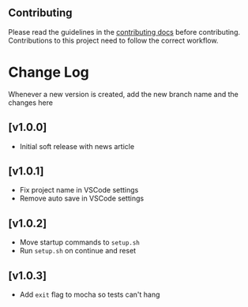 ## Contributing

Please read the guidelines in the [contributing docs](https://contribute.freecodecamp.org/#/how-to-work-on-tutorials-that-use-coderoad) before contributing. Contributions to this project need to follow the correct workflow.

# Change Log

Whenever a new version is created, add the new branch name and the changes here

## [v1.0.0]

- Initial soft release with news article

## [v1.0.1]

- Fix project name in VSCode settings
- Remove auto save in VSCode settings

## [v1.0.2]

- Move startup commands to `setup.sh`
- Run `setup.sh` on continue and reset

## [v1.0.3]

- Add `exit` flag to mocha so tests can't hang
